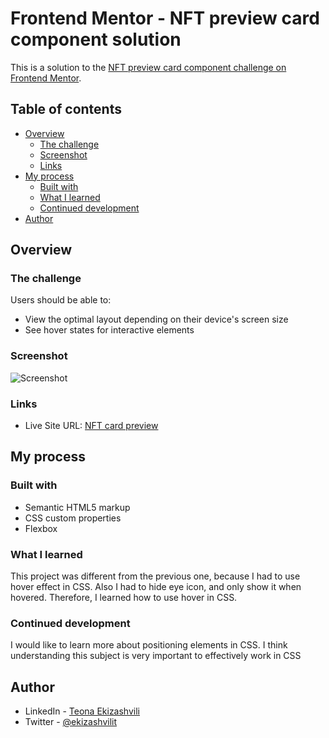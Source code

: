 # Frontend Mentor - NFT preview card component solution

This is a solution to the [NFT preview card component challenge on Frontend Mentor](https://www.frontendmentor.io/challenges/nft-preview-card-component-SbdUL_w0U).

## Table of contents

- [Overview](#overview)
  - [The challenge](#the-challenge)
  - [Screenshot](#screenshot)
  - [Links](#links)
- [My process](#my-process)
  - [Built with](#built-with)
  - [What I learned](#what-i-learned)
  - [Continued development](#continued-development)
- [Author](#author)

## Overview

### The challenge

Users should be able to:

- View the optimal layout depending on their device's screen size
- See hover states for interactive elements

### Screenshot

![Screenshot](/relative/path/to/nft-card.png?raw=true "Optional Title")

### Links

- Live Site URL: [NFT card preview](https://ekizashvilit.github.io/NFT-card-preview/)

## My process

### Built with

- Semantic HTML5 markup
- CSS custom properties
- Flexbox

### What I learned

This project was different from the previous one, because I had to use hover effect in CSS. Also I had to hide eye icon, and only show it when hovered. Therefore, I learned how to use hover in CSS.

### Continued development

I would like to learn more about positioning elements in CSS. I think understanding this subject is very important to effectively work in CSS

## Author

- LinkedIn - [Teona Ekizashvili](https://www.linkedin.com/in/teona-ekizashvili-ba5725239/)
- Twitter - [@ekizashvilit](https://twitter.com/ekizashvilit)
